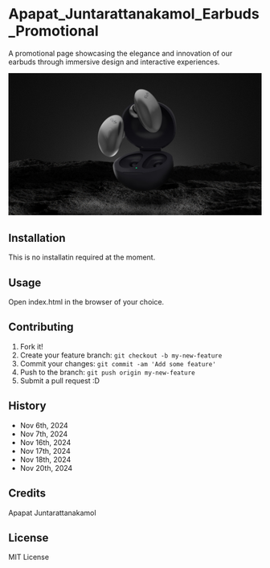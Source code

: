 # Apapat_Juntarattanakamol_Earbuds_Promotional
A promotional page showcasing the elegance and innovation of our earbuds through immersive design and interactive experiences.

![Fluff Earbuds Pro](/images/hero-banner.jpg)

## Installation
This is no installatin required at the moment.

## Usage
Open index.html in the browser of your choice.

## Contributing
1. Fork it!
2. Create your feature branch: `git checkout -b my-new-feature`
3. Commit your changes: `git commit -am 'Add some feature'`
4. Push to the branch: `git push origin my-new-feature`
5. Submit a pull request :D

## History
- Nov 6th, 2024
- Nov 7th, 2024
- Nov 16th, 2024
- Nov 17th, 2024
- Nov 18th, 2024
- Nov 20th, 2024

## Credits
Apapat Juntarattanakamol

## License
MIT License
